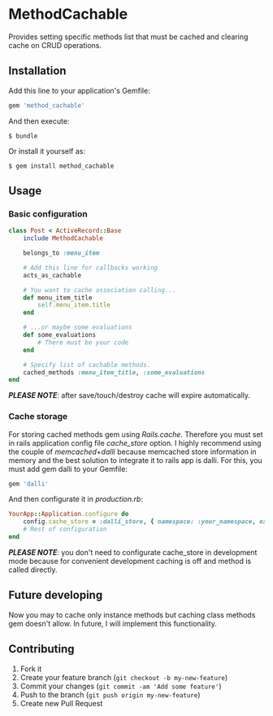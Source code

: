 # MethodCachable

Provides setting specific methods list that must be cached and clearing cache on CRUD operations.

## Installation

Add this line to your application's Gemfile:

```ruby
gem 'method_cachable'
```

And then execute:

    $ bundle

Or install it yourself as:

    $ gem install method_cachable

## Usage

### Basic configuration

```ruby
class Post < ActiveRecord::Base
	include MethodCachable

	belongs_to :menu_item

	# Add this line for callbacks working
	acts_as_cachable

	# You want to cache association calling...
	def menu_item_title
		self.menu_item.title
	end

	# ...or maybe some evaluations
	def some_evaluations
		# There must be your code
	end

	# Specify list of cachable methods.
	cached_methods :menu_item_title, :some_evaluations
end
```

**_PLEASE NOTE_**: after save/touch/destroy cache will expire automatically.

### Cache storage

For storing cached methods gem using *Rails.cache*. Therefore you must set in rails application config file *cache_store* option. I highly recommend using the couple of *memcached*+*dalli* because memcached store information in memory and the best solution to integrate it to rails app is dalli. For this, you must add gem dalli to your Gemfile:

```ruby
gem 'dalli'
```

And then configurate it in *production.rb*:

```ruby
YourApp::Application.configure do
	config.cache_store = :dalli_store, { namespace: :your_namespace, expires_in: 2.hours, compress: true }
	# Rest of configuration
end
```

**_PLEASE NOTE_**: you don't need to configurate cache_store in development mode because for convenient development caching is off and method is called directly.

## Future developing

Now you may to cache only instance methods but caching class methods gem doesn't allow. In future, I will implement this functionality.

## Contributing

1. Fork it
2. Create your feature branch (`git checkout -b my-new-feature`)
3. Commit your changes (`git commit -am 'Add some feature'`)
4. Push to the branch (`git push origin my-new-feature`)
5. Create new Pull Request
